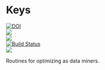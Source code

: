 # Keys


<a href="https://doi.org/10.5281/zenodo.4491207"><img src="https://zenodo.org/badge/DOI/10.5281/zenodo.4491207.svg" alt="DOI"></a>  
![](https://img.shields.io/badge/language-python3,bash-blue)     
![](https://img.shields.io/badge/purpose-ai%20,%20se-blueviolet)     
[![Build Status](https://travis-ci.org/timm/keys.svg?branch=main)](https://travis-ci.org/timm/keys)  
![](https://img.shields.io/badge/license-mit-lightgrey)  

Routines for optimizing as data miners.
